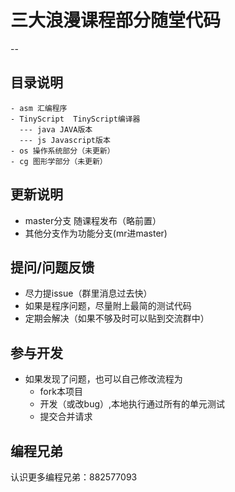 # 三大浪漫课程部分随堂代码
--

## 目录说明
```
- asm 汇编程序
- TinyScript  TinyScript编译器
  --- java JAVA版本
  --- js Javascript版本
- os 操作系统部分（未更新）
- cg 图形学部分（未更新） 
```

## 更新说明

- master分支 随课程发布（略前置）
- 其他分支作为功能分支(mr进master)


## 提问/问题反馈

- 尽力提issue（群里消息过去快）
- 如果是程序问题，尽量附上最简的测试代码
- 定期会解决（如果不够及时可以贴到交流群中）


## 参与开发
- 如果发现了问题，也可以自己修改流程为
  - fork本项目
  - 开发（或改bug）,本地执行通过所有的单元测试
  - 提交合并请求


## 编程兄弟
认识更多编程兄弟：882577093


